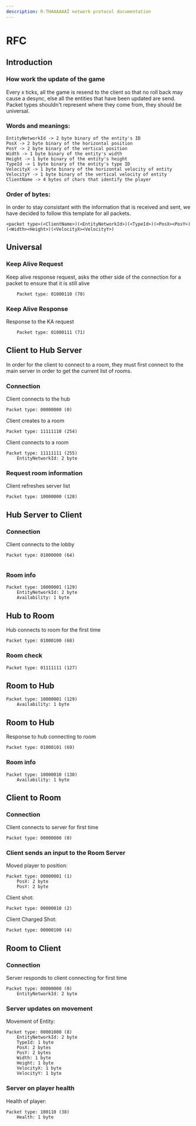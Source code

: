 ```yaml
---
description: R-THAAAAAAÏ network protocol documentation
---
```


# RFC

## Introduction

### How work the update of the game

Every x ticks, all the game is resend to the client so that no roll back may cause a desync, else all the entities that have been updated are send. Packet types shouldn't represent where they come from, they should be universal.

### Words and meanings:

```
EntityNetworkId -> 2 byte binary of the entity's ID
PosX -> 2 byte binary of the horizontal position
PosY -> 2 byte binary of the vertical position
Width -> 1 byte binary of the entity's width
Height -> 1 byte binary of the entity's height
TypeId -> 1 byte binary of the entity's type ID
VelocityX -> 1 byte binary of the horizontal velocity of entity
VelocityY -> 1 byte binary of the vertical velocity of entity
ClientName -> 4 bytes of chars that identify the player
```

### Order of bytes:

In order to stay consistant with the information that is received and sent, we have decided to follow this template for all packets.

```
<packet type>(<ClientName>)(<EntityNetworkId>)(<TypeId>)(<PosX><PosY>)(<Width><Height>)(<VelocityX><VelocityY>)
```

## Universal

### Keep Alive Request

Keep alive response request, asks the other side of the connection for a packet to ensure that it is still alive

```
    Packet type: 01000110 (70)
```

### Keep Alive Response

Response to the KA request

```
    Packet type: 01000111 (71)
```

## Client to Hub Server

In order for the client to connect to a room, they must first connect to the main server in order to get the current list of rooms.

### Connection

Client connects to the hub

```
Packet type: 00000000 (0)
```

Client creates to a room

```
Packet type: 11111110 (254)
```

Client connects to a room

```
Packet type: 11111111 (255)
    EntityNetworkId: 2 byte
```

### Request room information

Client refreshes server list

```
Packet type: 10000000 (128)
```

## Hub Server to Client

### Connection

Client connects to the lobby

```
Packet type: 01000000 (64)
    
```

### Room info

```
Packet type: 10000001 (129)
    EntityNetworkId: 2 byte
    Availability: 1 byte
```

## Hub to Room

Hub connects to room for the first time

```
Packet type: 01000100 (68)
```

### Room check

```
Packet type: 01111111 (127)
```

## Room to Hub

```
Packet type: 10000001 (129)
    Availability: 1 byte
```

## Room to Hub

Response to hub connecting to room

```
Packet type: 01000101 (69)
```

### Room info

```
Packet type: 10000010 (130)
    Availability: 1 byte
```

## Client to Room

### Connection

Client connects to server for first time

```
Packet type: 00000000 (0)
```

### Client sends an input to the Room Server

Moved player to position:

```
Packet type: 00000001 (1)
    PosX: 2 byte
    PosY: 2 byte
```

Client shot:

```
Packet type: 00000010 (2)
```

Client Charged Shot:

```
Packet type: 00000100 (4)
```

## Room to Client

### Connection

Server responds to client connecting for first time

```
Packet type: 00000000 (0)
    EntityNetworkId: 2 byte
```

### Server updates on movement

Movement of Entity:

```
Packet type: 00001000 (8)
    EntityNetworkId: 2 byte
    TypeId: 1 byte
    PosX: 2 bytes
    PosY: 2 bytes
    Width: 1 byte
    Height: 1 byte
    VelocityX: 1 byte
    VelocityY: 1 byte
```

### Server on player health

Health of player:

```
Packet type: 100110 (38)
    Health: 1 byte
```
